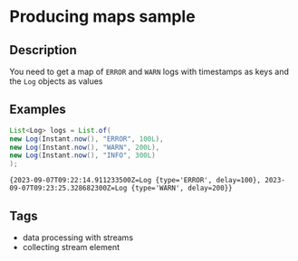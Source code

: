 # Producing maps sample

## Description
You need to get a map of `ERROR` and `WARN` logs with timestamps as keys and the `Log` objects as values

## Examples
```java
List<Log> logs = List.of(
new Log(Instant.now(), "ERROR", 100L),
new Log(Instant.now(), "WARN", 200L),
new Log(Instant.now(), "INFO", 300L)
);
```

```console
{2023-09-07T09:22:14.911233500Z=Log {type='ERROR', delay=100}, 2023-09-07T09:23:25.328682300Z=Log {type='WARN', delay=200}}
```

## Tags
- data processing with streams
- collecting stream element